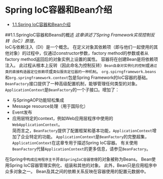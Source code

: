 # Spring IoC容器和Bean介绍

- [1.1.Spring IoC容器和Bean介绍](#1.1.SpringIoC容器和Beans的概述)

##1.1.SpringIoC容器和Beans的概述
_这章讲述了Spring Framework实现控制反转（IoC）原理。_  
IoC与依赖注入（DI）是一个概念。
在定义对象其依赖项（即与他们一起使用的其他对象）的过程中，仅通过constructor参数，factory method的参数或者从factory method返回后的对象实例上设置的属性。
容器将在创建Bean是将依赖项注入。
此过程从根本上反转（因此命名为控制反转）`Bean自身对实例化的控制`或`通过类的直接构造器定位依赖项`或`类似服务定位器的一种机制`。
`org.spirngframework.beans`和`org.springframework.context`包是Spring Framework的IoC容器的基础。
`BeanFactory`接口提供了一种高级配置机制，能够管理任何类型的对象。
`ApplicationContext`是`BeanFactory`的一个子接口。增加了：  
* 与SpringAOP功能轻松集成  
* Message resource处理（用于国际化）  
* Event发布  
* 应用层特定的context，例如Web应用层程序中使用的`WebApplicationContext`。  
简而言之，`BeanFactory`提供了配置框架和基本功能，`ApplicationContext`增加了企业特定的功能。
`ApplicationContext`是`BeanFactory`的完整超集，`ApplicationContext`在这章专用于描述Spring IoC容器。
有关使用`BeanFactory`代替`ApplicationContext`的更多信息，请参见`BeanFactory`。  

在Spring中`构成应用程序主干`并`由SpringIoC容器管理`的对象被称为Beans。
Bean使用Spring IoC容器管理实例化、组装和其他的对象。
此外，Bean只是应用程序中众多对象之一。
Bean及其之间的依赖关系反映在容器使用的配置元数据中。